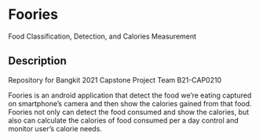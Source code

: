 # Foories
Food Classification, Detection, and Calories Measurement

## Description
Repository for Bangkit 2021 Capstone Project Team B21-CAP0210

Foories is an android application that detect the food we’re eating captured on smartphone’s camera and then show the calories gained from that food.
Foories not only can detect the food consumed and show the calories, but also can calculate the calories of food consumed per a day  control and monitor user’s calorie needs.
